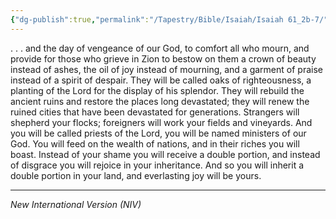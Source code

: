 ```yaml
---
{"dg-publish":true,"permalink":"/Tapestry/Bible/Isaiah/Isaiah 61_2b-7/","title":"Isaiah 61:2b-7","hide":true,"tags":["bible-verse","bible-verse"],"dgHomeLink":true,"dgShowLocalGraph":true,"dgEnableSearch":true}
---
```


 . . .  and the day of vengeance of our God, to comfort all who mourn, and provide for those who grieve in Zion to bestow on them a crown of beauty instead of ashes, the oil of joy instead of mourning, and a garment of praise instead of a spirit of despair. They will be called oaks of righteousness, a planting of the Lord for the display of his splendor. They will rebuild the ancient ruins and restore the places long devastated; they will renew the ruined cities that have been devastated for generations. Strangers will shepherd your flocks; foreigners will work your fields and vineyards. And you will be called priests of the Lord, you will be named ministers of our God. You will feed on the wealth of nations, and in their riches you will boast. Instead of your shame you will receive a double portion, and instead of disgrace you will rejoice in your inheritance. And so you will inherit a double portion in your land, and everlasting joy will be yours.

---
*New International Version (NIV)*